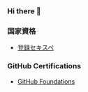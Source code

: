 ### Hi there 👋

<!--
**groovelab/groovelab** is a ✨ _special_ ✨ repository because its `README.md` (this file) appears on your GitHub profile.

Here are some ideas to get you started:

- 🔭 I’m currently working on ...
- 🌱 I’m currently learning ...
- 👯 I’m looking to collaborate on ...
- 🤔 I’m looking for help with ...
- 💬 Ask me about ...
- 📫 How to reach me: ...
- 😄 Pronouns: ...
- ⚡ Fun fact: ...
-->

### 国家資格
- [登録セキスペ](https://riss.ipa.go.jp/r?r=024506)

### GitHub Certifications
- [GitHub Foundations](https://www.credly.com/badges/c20cadf4-0485-403d-b0aa-d33b985846d2/public_url)
